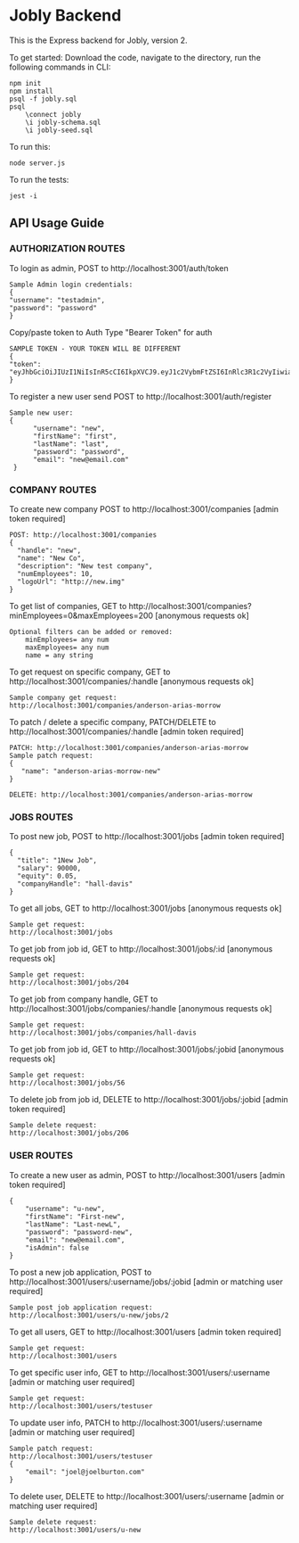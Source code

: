 # Jobly Backend

This is the Express backend for Jobly, version 2.

To get started: 
Download the code, navigate to the directory, run the following commands in CLI:

    npm init
    npm install
    psql -f jobly.sql
    psql
        \connect jobly
        \i jobly-schema.sql
        \i jobly-seed.sql

To run this:

    node server.js
    
To run the tests:

    jest -i

## API Usage Guide

### AUTHORIZATION ROUTES
To login as admin, POST to http://localhost:3001/auth/token

    Sample Admin login credentials:
    {
    "username": "testadmin",
    "password": "password"
    }

Copy/paste token to Auth Type "Bearer Token" for auth

    SAMPLE TOKEN - YOUR TOKEN WILL BE DIFFERENT
    {
	"token": "eyJhbGciOiJIUzI1NiIsInR5cCI6IkpXVCJ9.eyJ1c2VybmFtZSI6InRlc3R1c2VyIiwiaXNBZG1pbiI6ZmFsc2UsImlhdCI6MTY4MDI4MTExOH0.j14bPEoXZf6dBdZq1HmaRfhuxUGtkCa7TaoOFmfYVIo"
    }

To register a new user send POST to http://localhost:3001/auth/register

    Sample new user:
    {
          "username": "new",
          "firstName": "first",
          "lastName": "last",
          "password": "password",
          "email": "new@email.com"
     }

### COMPANY ROUTES  
To create new company POST to http://localhost:3001/companies
[admin token required]
    
    POST: http://localhost:3001/companies
    {
      "handle": "new",
      "name": "New Co",
      "description": "New test company",
      "numEmployees": 10,
      "logoUrl": "http://new.img"
    }

To get list of companies, GET to http://localhost:3001/companies?minEmployees=0&maxEmployees=200
[anonymous requests ok]

    Optional filters can be added or removed:
        minEmployees= any num
        maxEmployees= any num
        name = any string

To get request on specific company, GET to http://localhost:3001/companies/:handle
[anonymous requests ok]

    Sample company get request:
    http://localhost:3001/companies/anderson-arias-morrow

To patch / delete a specific company, PATCH/DELETE to http://localhost:3001/companies/:handle
[admin token required]

    PATCH: http://localhost:3001/companies/anderson-arias-morrow
    Sample patch request:
    {
	   "name": "anderson-arias-morrow-new"
    }

    DELETE: http://localhost:3001/companies/anderson-arias-morrow


### JOBS ROUTES  
To post new job, POST to http://localhost:3001/jobs
[admin token required]

    {
      "title": "1New Job",
      "salary": 90000,
      "equity": 0.05,
      "companyHandle": "hall-davis"
    }
    
To get all jobs, GET to http://localhost:3001/jobs
[anonymous requests ok]

    Sample get request:
    http://localhost:3001/jobs

To get job from job id, GET to http://localhost:3001/jobs/:id
[anonymous requests ok]

    Sample get request:
    http://localhost:3001/jobs/204

To get job from company handle, GET to http://localhost:3001/jobs/companies/:handle
[anonymous requests ok]

    Sample get request:
    http://localhost:3001/jobs/companies/hall-davis

To get job from job id, GET to http://localhost:3001/jobs/:jobid
[anonymous requests ok]

    Sample get request:
    http://localhost:3001/jobs/56


To delete job from job id, DELETE to http://localhost:3001/jobs/:jobid
[admin token required]

    Sample delete request:
    http://localhost:3001/jobs/206

### USER ROUTES  
To create a new user as admin, POST to http://localhost:3001/users
[admin token required]

    {
        "username": "u-new",
        "firstName": "First-new",
        "lastName": "Last-newL",
        "password": "password-new",
        "email": "new@email.com",
        "isAdmin": false
    }

To post a new job application, POST to http://localhost:3001/users/:username/jobs/:jobid
[admin or matching user required]

    Sample post job application request:
    http://localhost:3001/users/u-new/jobs/2

To get all users, GET to http://localhost:3001/users
[admin token required]

    Sample get request:
    http://localhost:3001/users


To get specific user info, GET to http://localhost:3001/users/:username
[admin or matching user required]

    Sample get request:
    http://localhost:3001/users/testuser

To update user info, PATCH to http://localhost:3001/users/:username
[admin or matching user required]

    Sample patch request:
    http://localhost:3001/users/testuser
    {
		"email": "joel@joelburton.com"
    }

To delete user, DELETE to http://localhost:3001/users/:username
[admin or matching user required]

    Sample delete request:
    http://localhost:3001/users/u-new
